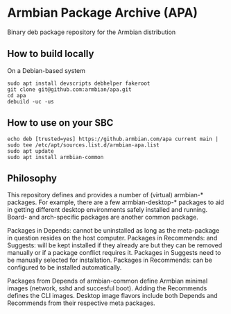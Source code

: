 # Armbian Package Archive (APA)

Binary deb package repository for the Armbian distribution

## How to build locally ##

On a Debian-based system

    sudo apt install devscripts debhelper fakeroot
    git clone git@github.com:armbian/apa.git
    cd apa
    debuild -uc -us

## How to use on your SBC ##

    echo deb [trusted=yes] https://github.armbian.com/apa current main | sudo tee /etc/apt/sources.list.d/armbian-apa.list
    sudo apt update
    sudo apt install armbian-common

## Philosophy ##

This repository defines and provides a number of (virtual) armbian-* packages.  For example, there are a
few armbian-desktop-* packages to aid in getting different desktop environments safely installed and
running.  Board- and arch-specific packages are another common package.

Packages in Depends: cannot be uninstalled as long as the meta-package in question resides on the host
computer.  Packages in Recommends: and Suggests: will be kept installed if they already are but they can be
removed manually or if a package conflict requires it.  Packages in Suggests need to be manually selected
for installation.  Packages in Recommends: can be configured to be installed automatically.

Packages from Depends of armbian-common define Armbian minimal images (network, sshd and succesful boot).
Adding the Recommends defines the CLI images.  Desktop image flavors include both Depends and Recommends
from their respective meta packages.
